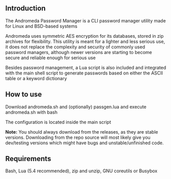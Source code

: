 ## Introduction
The Andromeda Password Manager is a CLI password manager utility made for Linux and BSD-based systems

Andromeda uses symmetric AES encryption for its databases, stored in zip archives for flexibility. This utility is meant for a lighter and less serious use, it does not replace the complexity and security of commonly used password managers, although newer versions are starting to become secure and reliable enough for serious use

Besides password management, a Lua script is also included and integrated with the main shell script to generate passwords based on either the ASCII table or a keyword dictionary

## How to use
Download andromeda.sh and (optionally) passgen.lua and execute andromeda.sh with bash

The configuration is located inside the main script

**Note:** You should always download from the releases, as they are stable versions. Downloading from the repo source will most likely give you dev/testing versions which might have bugs and unstable/unfinished code.
## Requirements
Bash, Lua (5.4 recommended), zip and unzip, GNU coreutils or Busybox
